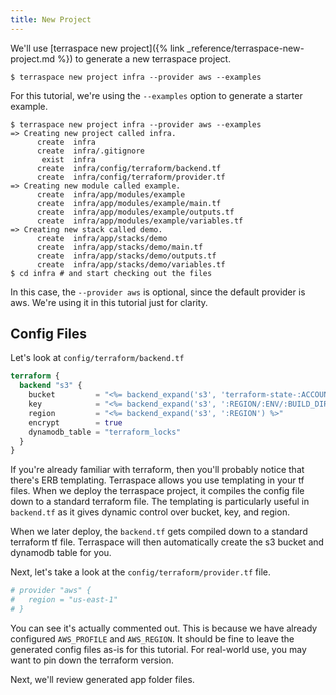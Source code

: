 ```yaml
---
title: New Project
---
```


We'll use [terraspace new project]({% link _reference/terraspace-new-project.md %}) to generate a new terraspace project.

    $ terraspace new project infra --provider aws --examples

For this tutorial, we're using the `--examples` option to generate a starter example.

    $ terraspace new project infra --provider aws --examples
    => Creating new project called infra.
          create  infra
          create  infra/.gitignore
           exist  infra
          create  infra/config/terraform/backend.tf
          create  infra/config/terraform/provider.tf
    => Creating new module called example.
          create  infra/app/modules/example
          create  infra/app/modules/example/main.tf
          create  infra/app/modules/example/outputs.tf
          create  infra/app/modules/example/variables.tf
    => Creating new stack called demo.
          create  infra/app/stacks/demo
          create  infra/app/stacks/demo/main.tf
          create  infra/app/stacks/demo/outputs.tf
          create  infra/app/stacks/demo/variables.tf
    $ cd infra # and start checking out the files

In this case, the `--provider aws` is optional, since the default provider is aws. We're using it in this tutorial just for clarity.

## Config Files

Let's look at `config/terraform/backend.tf`

```terraform
terraform {
  backend "s3" {
    bucket         = "<%= backend_expand('s3', 'terraform-state-:ACCOUNT-:REGION-:ENV') %>"
    key            = "<%= backend_expand('s3', ':REGION/:ENV/:BUILD_DIR/terraform.tfstate') %>" # variable notation expanded by terraspace IE: us-west-2/dev/modules/vm/terraform.tfstate
    region         = "<%= backend_expand('s3', ':REGION') %>"
    encrypt        = true
    dynamodb_table = "terraform_locks"
  }
}
```

If you're already familiar with terraform, then you'll probably notice that there's ERB templating.  Terraspace allows you use templating in your tf files. When we deploy the terraspace project, it compiles the config file down to a standard terraform file. The templating is particularly useful in `backend.tf` as it gives dynamic control over bucket, key, and region.

When we later deploy, the `backend.tf` gets compiled down to a standard terraform tf file. Terraspace will then automatically create the s3 bucket and dynamodb table for you.

Next, let's take a look at the `config/terraform/provider.tf` file.

```terraform
# provider "aws" {
#   region = "us-east-1"
# }
```

You can see it's actually commented out. This is because we have already configured `AWS_PROFILE` and `AWS_REGION`. It should be fine to leave the generated config files as-is for this tutorial. For real-world use, you may want to pin down the terraform version.

Next, we'll review generated app folder files.
